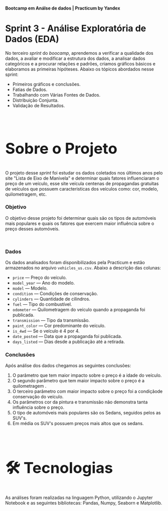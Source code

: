 <h4>Bootcamp em Análse de dados | Practicum by Yandex</h4>

<h1><b>Sprint 3 - Análise Exploratória de Dados (EDA) </b></h1>
<p>
No terceiro <i>sprint</i> do <i>boocamp</i>, aprendemos a verificar a qualidade dos dados, a avaliar e modificar a estrutura dos dados, a analisar dados categóricos e a procurar relações e padrões, criamos gráficos básicos e elaboramos as primeiras hipóteses. Abaixo os tópicos abordados nesse sprint:
<ul>
<li> Primeiros gráficos e conclusões.
<li> Fatias de Dados.
<li> Trabalhando com Várias Fontes de Dados. 
<li> Distribuição Conjunta. 
<li> Validação de Resultados.

</ul>
<br/>
<font size=+3.5>
<h2><b>Sobre o Projeto</b></h2></font>
<p>
O projeto desse <i>sprint</i> foi estudar os dados coletados nos últimos anos pelo site "Lista de Eixo de Manivela" e determinar quais fatores influenciaram o preço de um veículo, esse site veícula centenas de propagandas gratuitas de veículos que possuem caracteristicas dos veículos como: cor, modelo, quilometragem, etc.

<br/>
<p>
<h3><b>Objetivo</b></h3>
O objetivo desse projeto foi determinar quais são os tipos de automóveis mais populares e quais os fatores que exercem maior influência sobre o preço desses automóveis.
<p>
<br/>

<h3><b>Dados</b></h3>
Os dados analisados foram disponibilizados pela Practicum e estão armazenados no arquivo <code>vehicles_us.csv</code>. Abaixo a descrição das colunas:
<ul>
<li><code>price</code> — Preço do veículo.
<li><code>model_year</code> — Ano do modelo.
<li><code>model</code> — Modelo.
<li><code>condition</code> — Condições de conservação.
<li><code>cylinders</code> —  Quantidade de cilindros.
<li><code>fuel</code> — Tipo do combustível.
<li><code>odometer</code> — Quilometragem do veículo quando a propaganda foi publicada.
<li><code>transmission</code> — Tipo da transmissão.
<li><code>paint_color</code> — Cor predominante do veículo.
<li><code>is_4wd</code> — Se o veículo é 4 por 4.
<li><code>date_posted</code> — Data que a propaganda foi publicada.
<li><code>days_listed</code> — Dias desde a publicação até a retirada.
</ul>

<h3><b>Conclusões</b></h3>
Após análise dos dados chegamos as seguintes conclusões:
<ol>
<li>O parâmetro que tem maior impacto sobre o preço é a idade do veículo.
<li>O segundo parâmetro que tem maior impacto sobre o preço é a quilometragem .
<li>O terceiro parâmetro com maior impacto sobre o preço foi a condiçãode conservação do veículo.
<li> Os parâmetros cor da pintura e transmissão não demonstra tanta influência sobre o preço.
<li>O tipo de automóveis mais populares são os  Sedans, seguidos pelos as SUV's.
<li>Em média os SUV's possuem preços mais altos que os sedans.
</ol>
<br>

<font size=+3.5>
<h2><b>🛠 Tecnologias</b></h2></font>
<p>
As análises foram realizadas na linguagem Python, utilizando o Jupyter Notebook e as seguintes bibliotecas: Pandas, Numpy, Seaborn e Matplotlib.